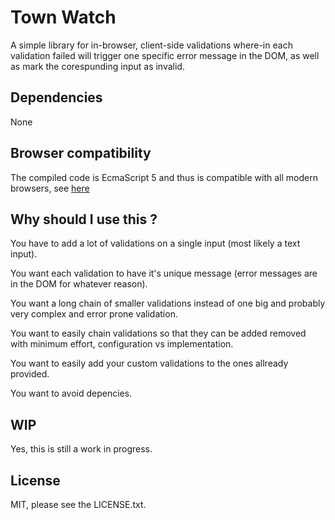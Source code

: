 # Town Watch

A simple library for in-browser, client-side validations where-in each validation failed will trigger one
specific error message in the DOM, as well as mark the corespunding input as invalid.

## Dependencies 

None

## Browser compatibility

The compiled code is EcmaScript 5 and thus is compatible with all modern browsers, see [here](https://caniuse.com/#feat=es5)

## Why should I use this ?

You have to add a lot of validations on a single input (most likely a text input).

You want each validation to have it's unique message (error messages are in the DOM for whatever reason).

You want a long chain of smaller validations instead of one big and probably very complex and error prone validation.

You want to easily chain validations so that they can be added removed with minimum effort, configuration vs implementation.

You want to easily add your custom validations to the ones allready provided.

You want to avoid depencies.


## WIP

Yes, this is still a work in progress.

## License 

MIT, please see the LICENSE.txt.


